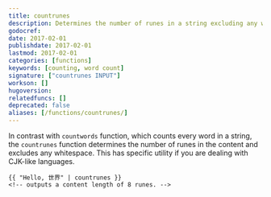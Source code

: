 ```yaml
---
title: countrunes
description: Determines the number of runes in a string excluding any whitespace.
godocref:
date: 2017-02-01
publishdate: 2017-02-01
lastmod: 2017-02-01
categories: [functions]
keywords: [counting, word count]
signature: ["countrunes INPUT"]
workson: []
hugoversion:
relatedfuncs: []
deprecated: false
aliases: [/functions/countrunes/]
---
```


In contrast with `countwords` function, which counts every word in a string, the `countrunes` function determines the number of runes in the content and excludes any whitespace. This has specific utility if you are dealing with CJK-like languages.

```
{{ "Hello, 世界" | countrunes }}
<!-- outputs a content length of 8 runes. -->
```

[pagevars]: /variables/page/
